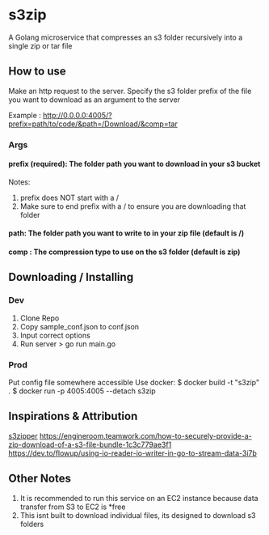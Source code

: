 # s3zip
A Golang microservice that compresses an s3 folder recursively into a single zip or tar file


## How to use
Make an http request to the server. Specify the s3 folder prefix of the file you want to download as an argument to the server

Example : http://0.0.0.0:4005/?prefix=path/to/code/&path=/Download/&comp=tar

### Args
#### prefix (required): The folder path you want to download in your s3 bucket
Notes: 
1. prefix does NOT start with a /
2. Make sure to end prefix with a / to ensure you are downloading that folder

#### path: The folder path you want to write to in your zip file (default is /)

#### comp : The compression type to use on the s3 folder (default is zip)



## Downloading / Installing

### Dev
1. Clone Repo
2. Copy sample_conf.json to conf.json
3. Input correct options
4. Run server > go run main.go

### Prod
Put config file somewhere accessible 
Use docker: 
$ docker build -t "s3zip" .
$ docker run -p 4005:4005 --detach s3zip


## Inspirations & Attribution
[s3zipper](github.com/Teamwork/s3zipper) https://engineroom.teamwork.com/how-to-securely-provide-a-zip-download-of-a-s3-file-bundle-1c3c779ae3f1 
https://dev.to/flowup/using-io-reader-io-writer-in-go-to-stream-data-3i7b


## Other Notes
1. It is recommended to run this service on an EC2 instance because data transfer from S3 to EC2 is *free
2. This isnt built to download individual files, its designed to download s3 folders



